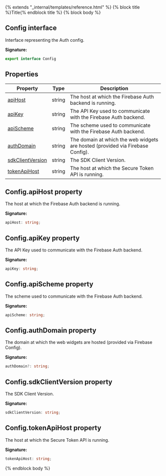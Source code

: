 {% extends "_internal/templates/reference.html" %}
{% block title %}Title{% endblock title %}
{% block body %}

## Config interface

Interface representing the Auth config.

<b>Signature:</b>

```typescript
export interface Config 
```

## Properties

|  Property | Type | Description |
|  --- | --- | --- |
|  [apiHost](./auth-types.config.md#configapihost_property) | string | The host at which the Firebase Auth backend is running. |
|  [apiKey](./auth-types.config.md#configapikey_property) | string | The API Key used to communicate with the Firebase Auth backend. |
|  [apiScheme](./auth-types.config.md#configapischeme_property) | string | The scheme used to communicate with the Firebase Auth backend. |
|  [authDomain](./auth-types.config.md#configauthdomain_property) | string | The domain at which the web widgets are hosted (provided via Firebase Config). |
|  [sdkClientVersion](./auth-types.config.md#configsdkclientversion_property) | string | The SDK Client Version. |
|  [tokenApiHost](./auth-types.config.md#configtokenapihost_property) | string | The host at which the Secure Token API is running. |

## Config.apiHost property

The host at which the Firebase Auth backend is running.

<b>Signature:</b>

```typescript
apiHost: string;
```

## Config.apiKey property

The API Key used to communicate with the Firebase Auth backend.

<b>Signature:</b>

```typescript
apiKey: string;
```

## Config.apiScheme property

The scheme used to communicate with the Firebase Auth backend.

<b>Signature:</b>

```typescript
apiScheme: string;
```

## Config.authDomain property

The domain at which the web widgets are hosted (provided via Firebase Config).

<b>Signature:</b>

```typescript
authDomain?: string;
```

## Config.sdkClientVersion property

The SDK Client Version.

<b>Signature:</b>

```typescript
sdkClientVersion: string;
```

## Config.tokenApiHost property

The host at which the Secure Token API is running.

<b>Signature:</b>

```typescript
tokenApiHost: string;
```
{% endblock body %}
